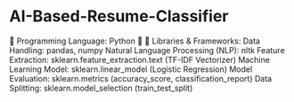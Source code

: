 # AI-Based-Resume-Classifier
📌 Programming Language:
Python 🐍
📌 Libraries & Frameworks:
Data Handling: pandas, numpy
Natural Language Processing (NLP): nltk
Feature Extraction: sklearn.feature_extraction.text (TF-IDF Vectorizer)
Machine Learning Model: sklearn.linear_model (Logistic Regression)
Model Evaluation: sklearn.metrics (accuracy_score, classification_report)
Data Splitting: sklearn.model_selection (train_test_split)
